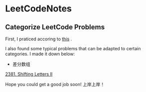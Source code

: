 # LeetCodeNotes
## Categorize LeetCode Problems

First, I praticed accoring to [this](https://github.com/CyC2018/CS-Notes/blob/master/notes/Leetcode%20%E9%A2%98%E8%A7%A3%20-%20%E7%9B%AE%E5%BD%95.md) .

I also found some typical problems that can be adapted to certain categories. I made it down below:
- 差分数组

[2381. Shifting Letters II](https://leetcode.cn/problems/shifting-letters-ii/)

Hope you could get a good job soon! 上岸上岸！
